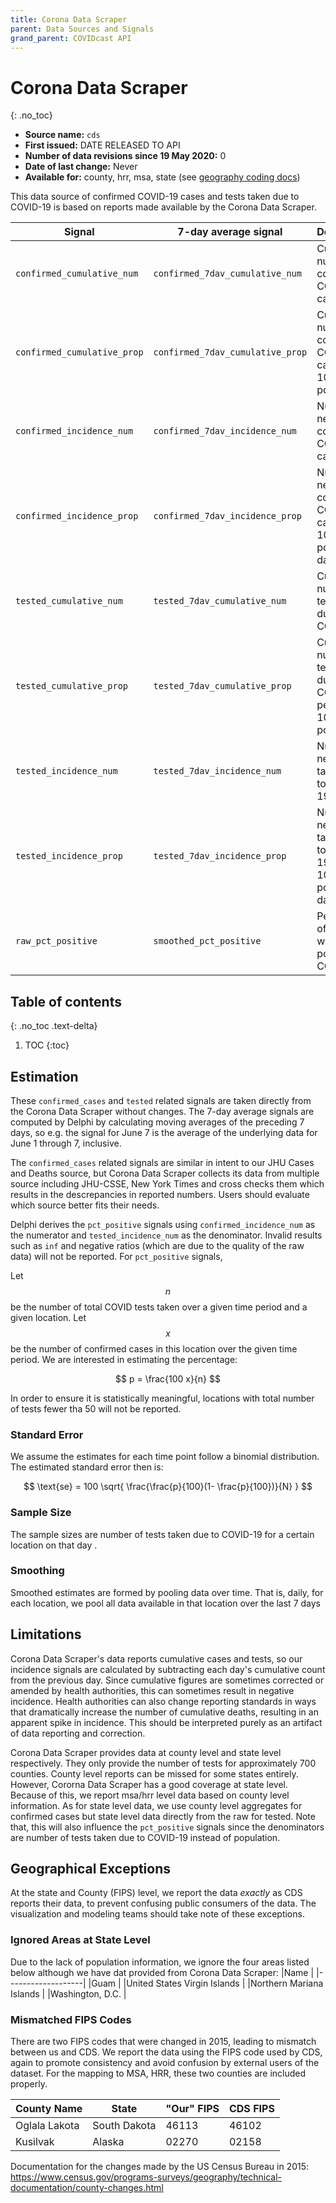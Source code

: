 ```yaml
---
title: Corona Data Scraper
parent: Data Sources and Signals
grand_parent: COVIDcast API
---
```


# Corona Data Scraper
{: .no_toc}

* **Source name:** `cds`
* **First issued:** DATE RELEASED TO API
* **Number of data revisions since 19 May 2020:** 0
* **Date of last change:** Never
* **Available for:** county, hrr, msa, state (see [geography coding docs](../covidcast_geography.md))

This data source of confirmed COVID-19 cases and tests taken due to COVID-19 is based on reports made available by the Corona Data Scraper.

| Signal | 7-day average signal | Description |
| --- | --- | --- |
| `confirmed_cumulative_num` | `confirmed_7dav_cumulative_num` | Cumulative number of confirmed COVID-19 cases |
| `confirmed_cumulative_prop` | `confirmed_7dav_cumulative_prop` | Cumulative number of confirmed COVID-19 cases per 100,000 population |
| `confirmed_incidence_num` | `confirmed_7dav_incidence_num` | Number of new confirmed COVID-19 cases, daily |
| `confirmed_incidence_prop` | `confirmed_7dav_incidence_prop` | Number of new confirmed COVID-19 cases per 100,000 population, daily |
| `tested_cumulative_num` | `tested_7dav_cumulative_num` | Cumulative number of tests taken due to COVID-19 |
| `tested_cumulative_prop` | `tested_7dav_cumulative_prop` | Cumulative number of tests taken due to COVID-19, per 100,000 population |
| `tested_incidence_num` | `tested_7dav_incidence_num` | Number of new tests taken due to COVID-19, daily |
| `tested_incidence_prop` | `tested_7dav_incidence_prop` | Number of new tests taken due to COVID-19 per 100,000 population, daily |
| `raw_pct_positive` | `smoothed_pct_positive` | Percentage of tests that were positive for COVID-19 |

## Table of contents
{: .no_toc .text-delta}

1. TOC
{:toc}

## Estimation

These `confirmed_cases` and `tested` related signals are taken directly from the Corona Data Scraper without changes. The 7-day average signals are computed by Delphi by calculating moving averages of the preceding 7 days, so e.g. the signal for June 7 is the average of the underlying data for June 1 through 7, inclusive.

The `confirmed_cases` related signals are similar in intent to our JHU Cases and Deaths source, but Corona Data Scraper collects its data from multiple source including JHU-CSSE,  New York Times and cross checks them which results in the descrepancies in reported numbers. Users should evaluate which source better fits their needs.

Delphi derives the `pct_positive` signals using `confirmed_incidence_num` as the numerator and `tested_incidence_num` as the denominator. Invalid results such as `inf` and negative ratios (which are due to the quality of the raw data) will not be reported. For `pct_positive` signals, 

Let $$n$$ be the number of total COVID tests taken over a given time period and a given location. Let $$x$$ be the number of confirmed cases in this location over the given time period. We are interested in estimating the percentage:

$$ p = \frac{100 x}{n} $$

In order to ensure it is statistically meaningful, locations with total number of tests fewer tha 50 will not be reported. 

### Standard Error

We assume the estimates for each time point follow a binomial distribution. The estimated standard error then is:

$$ \text{se} = 100 \sqrt{ \frac{\frac{p}{100}(1- \frac{p}{100})}{N} } $$

### Sample Size

The sample sizes are number of tests taken due to COVID-19 for a certain location on that day . 

### Smoothing

Smoothed estimates are formed by pooling data over time. That is, daily, for each location, we pool all data available in that location over the last 7 days

## Limitations

Corona Data Scraper's data reports cumulative cases and tests, so our incidence signals are calculated by subtracting each day's cumulative count from the previous day. Since cumulative figures are sometimes corrected or amended by health authorities, this can sometimes result in negative incidence. Health authorities can also change reporting standards in ways that dramatically increase the number of cumulative deaths, resulting in an apparent spike in incidence. This should be interpreted purely as an artifact of data reporting and correction.

Corona Data Scraper provides data at county level and state level respectively. They only provide the number of tests for approximately 700 counties. County level reports can be missed for some states entirely. However, Cororna Data Scraper has a good coverage at state level. Because of this, we report msa/hrr level data based on county level information. As for state level data, we use county level aggregates for confirmed cases but state level data directly from the raw for tested. Note that, this will also influence the `pct_positive` signals since the denominators are number of tests taken due to COVID-19 instead of population. 

## Geographical Exceptions

At the state and County (FIPS) level, we report the data _exactly_ as CDS reports their
data, to prevent confusing public consumers of the data. 
The visualization and modeling teams should take note of these exceptions.

### Ignored Areas at State Level
Due to the lack of population information, we ignore the four areas listed below although 
we have dat provided from Corona Data Scraper:
|Name        |
|-------------------|
|Guam     |
|United States Virgin Islands           |
|Northern Mariana Islands              |
|Washington, D.C.          |

### Mismatched FIPS Codes

There are two FIPS codes that were changed in 2015, leading to
mismatch between us and CDS.  We report the data using the FIPS code used
by CDS, again to promote consistency and avoid confusion by external users
of the dataset.  For the mapping to MSA, HRR, these two counties are
included properly.

|County Name        |State          |"Our" FIPS         |CDS FIPS       |
|-------------------|---------------|-------------------|---------------|
|Oglala Lakota      |South Dakota   |46113              |46102          |
|Kusilvak           |Alaska         |02270              |02158          |

Documentation for the changes made by the US Census Bureau in 2015:
https://www.census.gov/programs-surveys/geography/technical-documentation/county-changes.html

